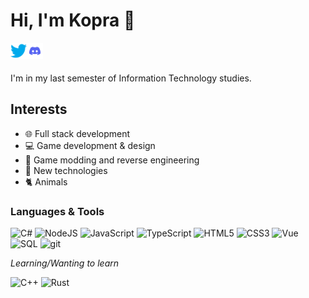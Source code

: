 # Hi, I'm Kopra 👋

<a href="https://twitter.com/KopraMarko">
  <img align="left" alt="Twitter" width="26px" src="./icons/twitter.svg" />
</a>
<a href="https://discord.com/users/403010334446583818">
  <img align="left" alt="Discord" width="26px" src="./icons/discord.svg" />
</a>

<br>
<br>

I'm in my last semester of Information Technology studies.

## Interests
- 🌐 Full stack development
- 💻 Game development & design
- 🔎 Game modding and reverse engineering
- 🧪 New technologies
- 🐈 Animals

### Languages & Tools

![C#](https://img.shields.io/badge/-C%23-blue?style=flat&logo=c-sharp&labelColor=444)
![NodeJS](https://img.shields.io/badge/-NodeJS-brightgreen?style=flat&logo=node.js&labelColor=444)
![JavaScript](https://img.shields.io/badge/-JavaScript-yellow?style=flat&logo=javascript&labelColor=444)
![TypeScript](https://img.shields.io/badge/-TypeScript-blue?style=flat&logo=typescript&labelColor=444)
![HTML5](https://img.shields.io/badge/-HTML5-red?style=flat&logo=html5&labelColor=444)
![CSS3](https://img.shields.io/badge/-CSS3-blue?style=flat&logo=css3&labelColor=444)
![Vue](https://img.shields.io/badge/-Vue-9cf?style=flat&logo=vuedotjs&labelColor=444)
![SQL](https://img.shields.io/badge/-SQL-9cf?style=flat&logo=mysql&labelColor=444)
![git](https://img.shields.io/badge/-Git-orange?style=flat&logo=github&labelColor=444)

*Learning/Wanting to learn*

![C++](https://img.shields.io/badge/-C++-blue?style=flat&logo=c%2B%2B&labelColor=444)
![Rust](https://img.shields.io/badge/-Rust-brown?style=flat&logo=rust&labelColor=444)
